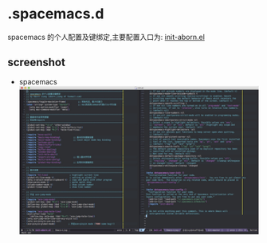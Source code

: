 # .spacemacs.d  
spacemacs 的个人配置及键绑定,主要配置入口为: [init-aborn.el](https://github.com/aborn/.spacemacs.d/blob/master/init-aborn.el)

## screenshot  
* spacemacs  
![](img/screenshot1.jpg "spacemacs")
